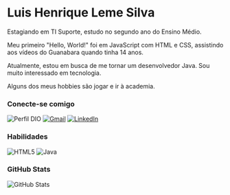 
# Luis Henrique Leme Silva
Estagiando em TI Suporte, estudo no segundo ano do Ensino Médio.

Meu primeiro "Hello, World!" foi em JavaScript com HTML e CSS, assistindo aos vídeos do Guanabara quando tinha 14 anos.

Atualmente, estou em busca de me tornar um desenvolvedor Java. Sou muito interessado em tecnologia.

Alguns dos meus hobbies são jogar e ir à academia.


### Conecte-se comigo
![Perfil DIO](https://img.shields.io/badge/Perfil%20na%20DIO-000000?style=for-the-badge)
[![Gmail](https://img.shields.io/badge/Gmail-000000?style=for-the-badge&logo=gmail&logoColor=blue)](mailto:luishenriquehleme15@gmail.com)
[![LinkedIn](https://img.shields.io/badge/LinkedIn-000000?style=for-the-badge&logo=linkedin&logoColor=0077b5)](https://www.linkedin.com/in/luis-henrique-b91374290/)


### Habilidades
![HTML5](https://img.shields.io/badge/HTML5-E34F26?style=for-the-badge&logo=html5&logoColor=white)
![Java](https://img.shields.io/badge/java-%23ED8B00.svg?style=for-the-badge&logo=openjdk&logoColor=white)

### GitHub Stats

![GitHub Stats](https://github-readme-stats.vercel.app/api?username=LuisHenriquel&theme=transparent&bg_color=000&border_color=30A3DC&show_icons=true&icon_color=30A3DC&title_color=30A3DC&text_color=FFF&hide_title=true&hide=stars)
